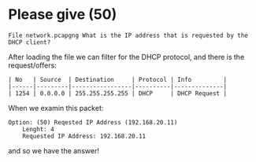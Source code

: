# Please give (50)
`File network.pcapgng What is the IP address that is requested by the DHCP client?`


After loading the file we can filter for the DHCP protocol, and there is the request/offers:
```
| No   | Source  | Destination     | Protocol | Info         |
|------|---------|-----------------|----------|--------------|
| 1254 | 0.0.0.0 | 255.255.255.255 | DHCP     | DHCP Request |
```
When we examin this packet:
```
Option: (50) Reqested IP Address (192.168.20.11)
	Lenght: 4
	Requested IP Address: 192.168.20.11
```
and so we have the answer!